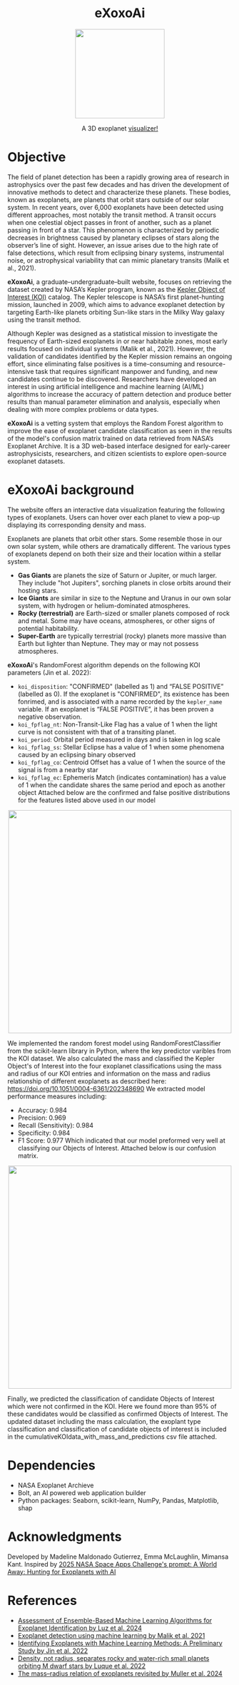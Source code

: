 <h1 align="center"> eXoxoAi </h1>
<p align="center">
  <img src="exoxoai.png" width="200">
</p>
<p align="center">A 3D exoplanet <a href="https://exoplanet-s180.bolt.host/">visualizer!</a></p>

# Objective
The field of planet detection has been a rapidly growing area of research in astrophysics over the past few decades and has driven the development of innovative methods to detect and characterize these planets. These bodies, known as exoplanets, are planets that orbit stars outside of our solar system. In recent years, over 6,000 exoplanets have been detected using different approaches, most notably the transit method. A transit occurs when one celestial object passes in front of another, such as a planet passing in front of a star. This phenomenon is characterized by periodic decreases in brightness caused by planetary eclipses of stars along the observer’s line of sight. However, an issue arises due to the high rate of false detections, which result from eclipsing binary systems, instrumental noise, or astrophysical variability that can mimic planetary transits (Malik et al., 2021).

**eXoxoAi**, a graduate–undergraduate–built website, focuses on retrieving the dataset created by NASA’s Kepler program, known as the <a href="https://exoplanetarchive.ipac.caltech.edu/cgi-bin/TblView/nph-tblView?app=ExoTbls&config=cumulative">Kepler Object of Interest (KOI)</a> catalog. The Kepler telescope is NASA’s first planet-hunting mission, launched in 2009, which aims to advance exoplanet detection by targeting Earth-like planets orbiting Sun-like stars in the Milky Way galaxy using the transit method.

Although Kepler was designed as a statistical mission to investigate the frequency of Earth-sized exoplanets in or near habitable zones, most early results focused on individual systems (Malik et al., 2021). However, the validation of candidates identified by the Kepler mission remains an ongoing effort, since eliminating false positives is a time-consuming and resource-intensive task that requires significant manpower and funding, and new candidates continue to be discovered. Researchers have developed an interest in using artificial intelligence and machine learning (AI/ML) algorithms to increase the accuracy of pattern detection and produce better results than manual parameter elimination and analysis, especially when dealing with more complex problems or data types.

**eXoxoAi** is a vetting system that employs the Random Forest algorithm to improve the ease of exoplanet candidate classification as seen in the results of the model's confusion matrix trained on data retrieved from NASA’s Exoplanet Archive. It is a 3D web-based interface designed for early-career astrophysicists, researchers, and citizen scientists to explore open-source exoplanet datasets.

# eXoxoAi background
The website offers an interactive data visualization featuring the following types of exoplanets. Users can hover over each planet to view a pop-up displaying its corresponding density and mass.

Exoplanets are planets that orbit other stars. Some resemble those in our own solar system, while others are dramatically different. The various types of exoplanets depend on both their size and their location within a stellar system.
* **Gas Giants** are planets the size of Saturn or Jupiter, or much larger. They include "hot Jupiters", sorching planets in close orbits around their hosting stars.
* **Ice Giants** are similar in size to the Neptune and Uranus in our own solar system, with hydrogen or helium-dominated atmospheres.
* **Rocky (terrestrial)** are Earth-sized or smaller planets composed of rock and metal. Some may have oceans, atmospheres, or other signs of potential habitability.
* **Super-Earth** are typically terrestrial (rocky) planets more massive than Earth but lighter than Neptune. They may or may not possess atmospheres.

**eXoxoAi**'s RandomForest algorithm depends on the following KOI parameters (Jin et al. 2022):
* ```koi_disposition```: "CONFIRMED" (labelled as 1) and “FALSE POSITIVE” (labelled as 0). If the exoplanet is "CONFIRMED", its existence has been fonrimed, and is associated with a name recorded by the ```kepler_name``` variable. If an exoplanet is “FALSE POSITIVE”, it has been proven a negative observation.
* ```koi_fpflag_nt```: Non-Transit-Like Flag has a value of 1 when the light curve is not consistent with that of a transiting planet.
* ```koi_period```: Orbital period measured in days and is taken in log scale
* ```koi_fpflag_ss```: Stellar Eclipse has a value of 1 when some phenomena caused by an eclipsing binary observed 
* ```koi_fpflag_co```: Centroid Offset has a value of 1 when the source of the signal is from a nearby star
* ```koi_fpflag_ec```: Ephemeris Match (indicates contamination) has a value of 1 when the candidate shares the same period and epoch as another object
Attached below are the confirmed and false positive distributions for the features listed above used in our model
<p align="center">
  <img src="plot_features_histogram.png" width="500">
</p>

We implemented the random forest model using RandomForestClassifier from the scikit-learn library in Python, where the key predictor varibles from the KOI dataset. 
We also calculated the mass and classified the Kepler Object's of Interest into the four exoplanet classifications using the mass and radius of our KOI entries and information on the mass and radius relationship of different exoplanets as described here: https://doi.org/10.1051/0004-6361/202348690
We extracted model performance measures including:
- Accuracy: 0.984
- Precision: 0.969
- Recall (Sensitivity): 0.984
- Specificity: 0.984
- F1 Score: 0.977
Which indicated that our model preformed very well at classifying our Objects of Interest. Attached below is our confusion matrix.
<p align="center">
  <img src="confusion_matrix.png" width="500">
</p>
Finally, we predicted the classification of candidate Objects of Interest which were not confirmed in the KOI. Here we found more than 95% of these candidates would be classified as confirmed Objects of Interest. The updated dataset including the mass calculation, the exoplant type classification and classification of candidate objects of interest is included in the cumulativeKOIdata_with_mass_and_predictions csv file attached.

# Dependencies
* NASA Exoplanet Archieve
* Bolt, an AI powered web application builder
* Python packages: Seaborn, scikit-learn, NumPy, Pandas, Matplotlib, shap

# Acknowledgments
Developed by Madeline Maldonado Gutierrez, Emma McLaughlin, Mimansa Kant.
Inspired by <a href="https://www.spaceappschallenge.org/2025/challenges/a-world-away-hunting-for-exoplanets-with-ai/?tab=details">2025 NASA Space Apps Challenge's prompt: A World Away: Hunting for Exoplanets with AI </a>

# References
* <a href="https://doi.org/10.3390/electronics13193950">Assessment of Ensemble-Based Machine Learning Algorithms for Exoplanet Identification by Luz et al. 2024</a>
* <a href="https://doi.org/10.1093/mnras/stab3692">Exoplanet detection using machine learning by Malik et al. 2021</a>
* <a href="https://doi.org/10.5121/ijci.2022.110203">Identifying Exoplanets with Machine Learning Methods: A Preliminary Study by Jin et al. 2022</a>
* <a href="https://www.science.org/doi/10.1126/science.abl7164">Density, not radius, separates rocky and water-rich small planets orbiting M dwarf stars by Luque et al. 2022</a>
* <a href="https://doi.org/10.1051/0004-6361/202348690">The mass–radius relation of exoplanets revisited by Muller et al. 2024</a>



